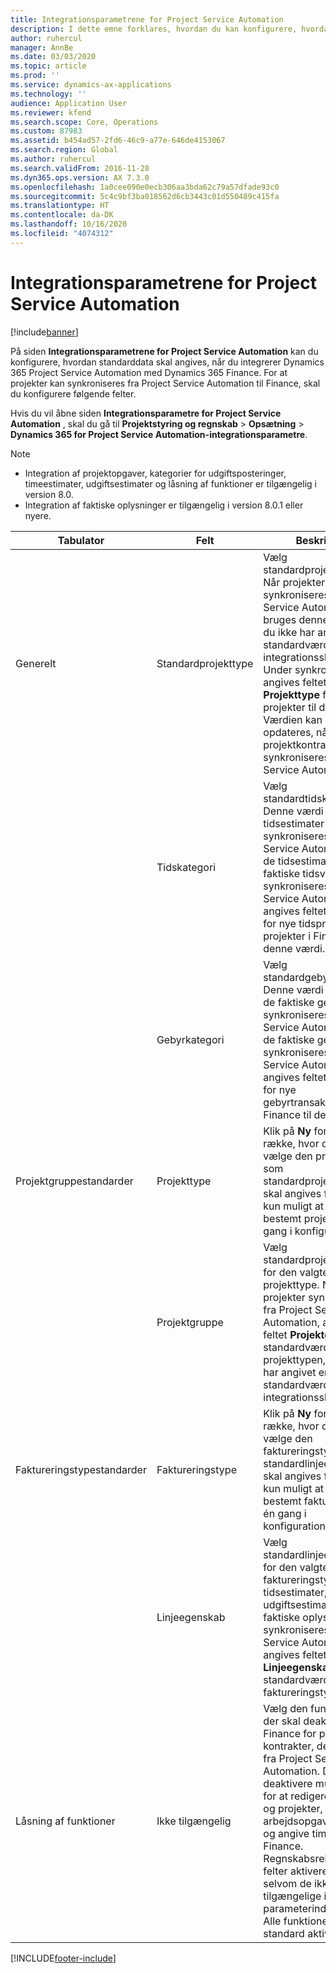 ```yaml
---
title: Integrationsparametrene for Project Service Automation
description: I dette emne forklares, hvordan du kan konfigurere, hvordan standarddata angives, når du integrerer Microsoft Dynamics 365 for Project Service Automation med Microsoft Dynamics 365 Finance.
author: ruhercul
manager: AnnBe
ms.date: 03/03/2020
ms.topic: article
ms.prod: ''
ms.service: dynamics-ax-applications
ms.technology: ''
audience: Application User
ms.reviewer: kfend
ms.search.scope: Core, Operations
ms.custom: 87983
ms.assetid: b454ad57-2fd6-46c9-a77e-646de4153067
ms.search.region: Global
ms.author: ruhercul
ms.search.validFrom: 2016-11-28
ms.dyn365.ops.version: AX 7.3.0
ms.openlocfilehash: 1a0cee090e0ecb306aa3bda62c79a57dfade93c0
ms.sourcegitcommit: 5c4c9bf3ba018562d6cb3443c01d550489c415fa
ms.translationtype: HT
ms.contentlocale: da-DK
ms.lasthandoff: 10/16/2020
ms.locfileid: "4074312"
---
```

# <a name="project-service-automation-integration-parameters"></a>Integrationsparametrene for Project Service Automation

[!include[banner](../includes/banner.md)]

På siden **Integrationsparametrene for Project Service Automation** kan du konfigurere, hvordan standarddata skal angives, når du integrerer Dynamics 365 Project Service Automation med Dynamics 365 Finance. For at projekter kan synkroniseres fra Project Service Automation til Finance, skal du konfigurere følgende felter.

Hvis du vil åbne siden **Integrationsparametre for Project Service Automation** , skal du gå til **Projektstyring og regnskab** \> **Opsætning** \> **Dynamics 365 for Project Service Automation-integrationsparametre**. 

> [!NOTE]
> - Integration af projektopgaver, kategorier for udgiftsposteringer, timeestimater, udgiftsestimater og låsning af funktioner er tilgængelig i version 8.0.
> - Integration af faktiske oplysninger er tilgængelig i version 8.0.1 eller nyere.


| Tabulator                    | Felt                | Beskrivelse |
|------------------------|----------------------|-------------|
| Generelt                | Standardprojekttype | Vælg standardprojekttypen. Når projekter synkroniseres fra Project Service Automation, bruges denne værdi, hvis du ikke har angivet en standardværdi i integrationsskabelonen. Under synkroniseringen angives feltet **Projekttype** for nye projekter til denne værdi. Værdien kan dog opdateres, når projektkontraktlinjerne synkroniseres fra Project Service Automation. |
|                        | Tidskategori        | Vælg standardtidskategorien. Denne værdi bruges, når tidsestimater synkroniseres fra Project Service Automation. Når de tidsestimater og faktiske tidsværdier synkroniseres fra Project Service Automation, angives feltet **Kategori** for nye tidsprognoser for projekter i Finance til denne værdi. |
|                        | Gebyrkategori         | Vælg standardgebyrkategorien. Denne værdi bruges, når de faktiske gebyrer synkroniseres fra Project Service Automation. Når de faktiske gebyrer synkroniseres fra Project Service Automation, angives feltet **Kategori** for nye gebyrtransaktioner i Finance til denne værdi. |
| Projektgruppestandarder | Projekttype         | Klik på **Ny** for at tilføje en række, hvor du kan vælge den projekttype, som standardprojektgruppen skal angives for. Det er kun muligt at vælge en bestemt projekttype én gang i konfigurationen. |
|                        | Projektgruppe        | Vælg standardprojektgruppen for den valgte projekttype. Når nye projekter synkroniseres fra Project Service Automation, angives feltet **Projektgruppe** til standardværdien for projekttypen, hvis du ikke har angivet en standardværdi i integrationsskabelonen. |
| Faktureringstypestandarder  | Faktureringstype         | Klik på **Ny** for at tilføje en række, hvor du kan vælge den faktureringstype, som standardlinjeegenskaben skal angives for. Det er kun muligt at vælge en bestemt faktureringstype én gang i konfigurationen. |
|                        | Linjeegenskab        | Vælg standardlinjeegenskaben for den valgte faktureringstype. Når nye tidsestimater, nye udgiftsestimater eller nye faktiske oplysninger synkroniseres fra Project Service Automation, angives feltet **Linjeegenskaber** til standardværdien for faktureringstypen. |
| Låsning af funktioner  | Ikke tilgængelig       | Vælg den funktionalitet, der skal deaktiveres i Finance for projekter og kontrakter, der kommer fra Project Service Automation. Du kan f.eks. deaktivere muligheden for at redigere kontrakter og projekter, oprette arbejdsopgavehierarkier og angive timesedler i Finance. Regnskabsrelaterede felter aktiveres fortsat, selvom de ikke er tilgængelige i parameterindstillingen. Alle funktioner er som standard aktiveret. |


[!INCLUDE[footer-include](../includes/footer-banner.md)]